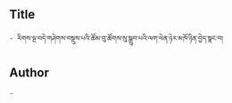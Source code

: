 ## Title
	- རིགས་ལྔ་བདེ་གཤེགས་བསྡུས་པའི་ཚོམ་བུ་ཚོགས་སུ་སྒྲུབ་པའི་ལག་ལེན་ཉེར་མཁོ་ཉིན་བྱེད་སྣང་བ།

## Author
	- 

